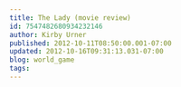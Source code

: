 ```yaml
---
title: The Lady (movie review)
id: 7547482680934232146
author: Kirby Urner
published: 2012-10-11T08:50:00.001-07:00
updated: 2012-10-16T09:31:13.031-07:00
blog: world_game
tags: 
---
```



